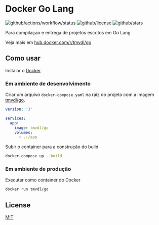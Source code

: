 # Docker Go Lang

[![github/actions/workflow/status](https://img.shields.io/github/actions/workflow/status/brtmvdl/docker-go/docker-push.yml)](https://img.shields.io/github/actions/workflow/status/brtmvdl/docker-go/docker-push.yml) [![github/license](https://img.shields.io/github/license/brtmvdl/docker-go)](https://img.shields.io/github/license/brtmvdl/docker-go) [![github/stars](https://img.shields.io/github/stars/brtmvdl/docker-go?style=social)](https://img.shields.io/github/stars/brtmvdl/antify?style=social)

Para compilaçao e entrega de projetos escritos em Go Lang

Veja mais em [hub.docker.com/r/tmvdl/go](https://hub.docker.com/r/tmvdl/go)

## Como usar

Instalar o [Docker](https://docs.docker.com/engine/install/).

### Em ambiente de desenvolvimento

Criar um arquivo `docker-compose.yaml` na raiz do projeto com a imagem [tmvdl/go](https://hub.docker.com/r/tmvdl/go).

```yaml
version: '3'

services:
  app:
    image: tmvdl/go
    volumes:
      - .:/app
```

Subir o container para a construção do build

```bash
docker-compose up --build
```

### Em ambiente de produção

Executar como container do Docker

```sh
docker run tmvdl/go
```

## License

[MIT](./LICENSE) 
